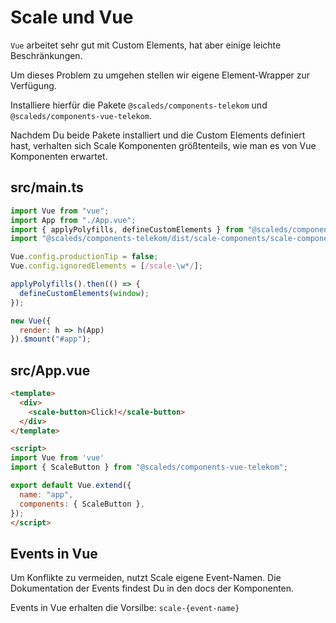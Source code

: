 # Scale und Vue

`Vue` arbeitet sehr gut mit Custom Elements, hat aber einige leichte Beschränkungen.

Um dieses Problem zu umgehen stellen wir eigene Element-Wrapper zur Verfügung.

Installiere hierfür die Pakete `@scaleds/components-telekom` und `@scaleds/components-vue-telekom`.

Nachdem Du beide Pakete installiert und die Custom Elements definiert hast, verhalten sich Scale Komponenten größtenteils, wie man es von Vue Komponenten erwartet.

## src/main.ts

```javascript
import Vue from "vue";
import App from "./App.vue";
import { applyPolyfills, defineCustomElements } from "@scaleds/components-telekom/loader";
import "@scaleds/components-telekom/dist/scale-components/scale-components.css";

Vue.config.productionTip = false;
Vue.config.ignoredElements = [/scale-\w*/];

applyPolyfills().then(() => {
  defineCustomElements(window);
});

new Vue({
  render: h => h(App)
}).$mount("#app");

```

##  src/App.vue

```html
<template>
  <div>
    <scale-button>Click!</scale-button>
  </div>
</template>

<script>
import Vue from 'vue'
import { ScaleButton } from "@scaleds/components-vue-telekom";

export default Vue.extend({
  name: "app",
  components: { ScaleButton },
});
</script>
```

## Events in Vue

Um Konflikte zu vermeiden, nutzt Scale eigene Event-Namen. Die Dokumentation der Events findest Du in den docs der Komponenten.

Events in Vue erhalten die Vorsilbe: `scale-{event-name}`